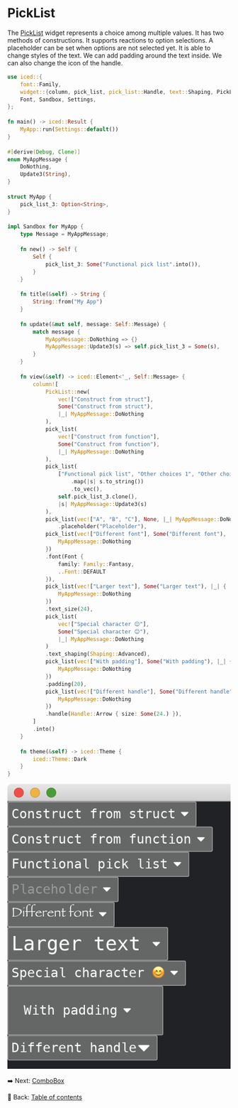 # PickList

The [PickList](https://docs.iced.rs/iced/widget/pick_list/struct.PickList.html) widget represents a choice among multiple values.
It has two methods of constructions.
It supports reactions to option selections.
A placeholder can be set when options are not selected yet.
It is able to change styles of the text.
We can add padding around the text inside.
We can also change the icon of the handle.

```rust
use iced::{
    font::Family,
    widget::{column, pick_list, pick_list::Handle, text::Shaping, PickList},
    Font, Sandbox, Settings,
};

fn main() -> iced::Result {
    MyApp::run(Settings::default())
}

#[derive(Debug, Clone)]
enum MyAppMessage {
    DoNothing,
    Update3(String),
}

struct MyApp {
    pick_list_3: Option<String>,
}

impl Sandbox for MyApp {
    type Message = MyAppMessage;

    fn new() -> Self {
        Self {
            pick_list_3: Some("Functional pick list".into()),
        }
    }

    fn title(&self) -> String {
        String::from("My App")
    }

    fn update(&mut self, message: Self::Message) {
        match message {
            MyAppMessage::DoNothing => {}
            MyAppMessage::Update3(s) => self.pick_list_3 = Some(s),
        }
    }

    fn view(&self) -> iced::Element<'_, Self::Message> {
        column![
            PickList::new(
                vec!["Construct from struct"],
                Some("Construct from struct"),
                |_| MyAppMessage::DoNothing
            ),
            pick_list(
                vec!["Construct from function"],
                Some("Construct from function"),
                |_| MyAppMessage::DoNothing
            ),
            pick_list(
                ["Functional pick list", "Other choices 1", "Other choices 2"]
                    .map(|s| s.to_string())
                    .to_vec(),
                self.pick_list_3.clone(),
                |s| MyAppMessage::Update3(s)
            ),
            pick_list(vec!["A", "B", "C"], None, |_| MyAppMessage::DoNothing)
                .placeholder("Placeholder"),
            pick_list(vec!["Different font"], Some("Different font"), |_| {
                MyAppMessage::DoNothing
            })
            .font(Font {
                family: Family::Fantasy,
                ..Font::DEFAULT
            }),
            pick_list(vec!["Larger text"], Some("Larger text"), |_| {
                MyAppMessage::DoNothing
            })
            .text_size(24),
            pick_list(
                vec!["Special character 😊"],
                Some("Special character 😊"),
                |_| MyAppMessage::DoNothing
            )
            .text_shaping(Shaping::Advanced),
            pick_list(vec!["With padding"], Some("With padding"), |_| {
                MyAppMessage::DoNothing
            })
            .padding(20),
            pick_list(vec!["Different handle"], Some("Different handle"), |_| {
                MyAppMessage::DoNothing
            })
            .handle(Handle::Arrow { size: Some(24.) }),
        ]
        .into()
    }

    fn theme(&self) -> iced::Theme {
        iced::Theme::Dark
    }
}
```

![PickList](./pic/picklist.png)

:arrow_right:  Next: [ComboBox](./combobox.md)

:blue_book: Back: [Table of contents](./../README.md)
